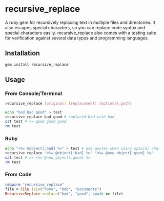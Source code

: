 # recursive_replace 

A ruby gem for recursively replacing text in multiple files and directories. It also escapes special characters, so you can replace code syntax and special characters easily. recursive_replace also comes with a testing suite for verification against several data types and programming languages.
  
## Installation

```bash
gem install recursive_replace
```

## Usage

### From Console/Terminal

```bash
recursive_replace [original] [replacement] [optional_path] 
```
```bash
echo "bad bad good" > test
recursive_replace bad good # replaced bad with bad
cat test # => good good good
rm test
```

### Ruby

```bash
echo "<%= @object[:bad] %>" > test # use quotes when using special characters 
recursive_replace "<%= @object[:bad] %>" "<%= @new_object[:good] %>" 
cat test # => <%= @new_object[:good] %>
rm test
```

### From Code

```ruby
require "recursive_replace"
file = File.join("home", "bob", "Documents")
RecursiveReplace.replace("bad", "good", :path => file)
```